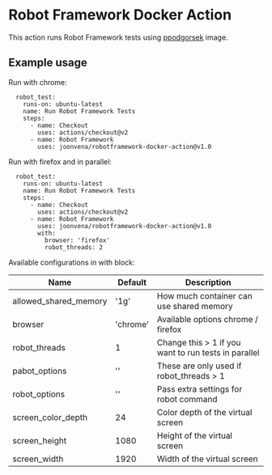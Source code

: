 # Robot Framework Docker Action

This action runs Robot Framework tests using [ppodgorsek](https://github.com/ppodgorsek/docker-robot-framework) image.

## Example usage

Run with chrome:

```jobs:
  robot_test:
    runs-on: ubuntu-latest
    name: Run Robot Framework Tests
    steps:
      - name: Checkout
        uses: actions/checkout@v2
      - name: Robot Framework
        uses: joonvena/robotframework-docker-action@v1.0
```

Run with firefox and in parallel:

```jobs:
  robot_test:
    runs-on: ubuntu-latest
    name: Run Robot Framework Tests
    steps:
      - name: Checkout
        uses: actions/checkout@v2
      - name: Robot Framework
        uses: joonvena/robotframework-docker-action@v1.0
        with:
          browser: 'firefox'
          robot_threads: 2
```

Available configurations in with block:

| Name                     | Default       | Description                                            |
| ------------------------ | ------------- | ------------------------------------------------------ |
| allowed_shared_memory    | '1g'          | How much container can use shared memory               |
| browser                  | 'chrome'      | Available options chrome / firefox                     |
| robot_threads            | 1             | Change this > 1 if you want to run tests in parallel   |
| pabot_options            | ''            | These are only used if robot_threads > 1               |
| robot_options            | ''            | Pass extra settings for robot command                  |
| screen_color_depth       | 24            | Color depth of the virtual screen                      |
| screen_height            | 1080          | Height of the virtual screen                           |
| screen_width             | 1920          | Width of the virtual screen                            |
